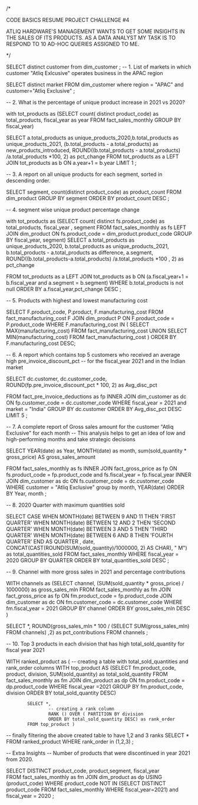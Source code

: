 /* 

CODE BASICS RESUME PROJECT CHALLENGE #4

ATLIQ HARDWARE'S MANAGEMENT WANTS TO GET SOME INSIGHTS IN THE SALES OF ITS PRODUCTS. 
AS A DATA ANALYST MY TASK IS TO RESPOND TO 10 AD-HOC QUERIES ASSIGNED TO ME. 


*/

SELECT distinct customer
from dim_customer
;
-- 1. List of markets in which customer "Atliq Exlcusive" operates business in the APAC region

SELECT distinct market
FROM dim_customer 
where region = "APAC" and customer="Atliq Exclusive"
;


-- 2. What is the percentage of unique product increase in 2021 vs 2020?

with tot_products as
		(SELECT count( distinct product_code) as total_products, fiscal_year as year
		FROM fact_sales_monthly 
		GROUP BY fiscal_year)
        
SELECT a.total_products as unique_products_2020,b.total_products as unique_products_2021, 
		(b.total_products - a.total_products) as new_products_introduced,
		ROUND((b.total_products - a.total_products) /a.total_products *100, 2) as pct_change
FROM tot_products as a
LEFT JOIN tot_products as b
ON a.year+1 = b.year
LIMIT 1
;

-- 3. A report on all unique products for each segment, sorted in descending order.

SELECT segment, count(distinct product_code) as product_count
FROM dim_product
GROUP BY segment
ORDER BY product_count DESC
;

-- 4. segment wise unique product percentage change

with tot_products as
		(SELECT count( distinct fs.product_code) as total_products, fiscal_year , segment
		FROM fact_sales_monthly as fs
        LEFT JOIN dim_product 
        ON fs.product_code = dim_product.product_code
		GROUP BY fiscal_year, segment)
SELECT a.total_products as unique_products_2020,
		b.total_products as unique_products_2021, 
        b.total_products - a.total_products as difference,
        a.segment,
	ROUND((b.total_products-a.total_products) /a.total_products *100 , 2) as pct_change
	
FROM tot_products as a
LEFT JOIN tot_products as b
ON (a.fiscal_year+1 = b.fiscal_year and a.segment = b.segment)
WHERE b.total_products is not null
ORDER BY a.fiscal_year,pct_change DESC
;

-- 5. Products with highest and lowest manufacturing cost

SELECT F.product_code, P.product, F.manufacturing_cost 
FROM fact_manufacturing_cost F 
JOIN dim_product P
    ON F.product_code = P.product_code
WHERE F.manufacturing_cost IN (
    SELECT MAX(manufacturing_cost) FROM fact_manufacturing_cost
    UNION
    SELECT MIN(manufacturing_cost) FROM fact_manufacturing_cost
)
ORDER BY F.manufacturing_cost DESC;

-- 6. A report which contains top 5 customers who received an average high pre_invoice_discount_pct 
-- for the fiscal_year 2021 and in the Indian market

SELECT  dc.customer,
		dc.customer_code,
		ROUND(fp.pre_invoice_discount_pct * 100, 2)  as Avg_disc_pct 
    
FROM fact_pre_invoice_deductions as fp
INNER JOIN dim_customer as dc
ON fp.customer_code = dc.customer_code
WHERE fiscal_year = 2021 and market = "India"
GROUP BY dc.customer 
ORDER BY Avg_disc_pct DESC
LIMIT 5
;



-- 7. A complete report of Gross sales amount for the customer "Atliq Exclusive" for each month
-- This analysis helps to get an idea of low and high-performing months and take strategic decisions

SELECT 
		YEAR(date) as Year,
		MONTH(date) as month,
		sum(sold_quantity * gross_price) AS gross_sales_amount

FROM fact_sales_monthly as fs
INNER JOIN fact_gross_price as fp
ON fs.product_code = fp.product_code and fs.fiscal_year = fp.fiscal_year
INNER JOIN dim_customer as dc
ON fs.customer_code = dc.customer_code
WHERE customer = "Atliq Exclusive"
group by month, YEAR(date)
ORDER BY Year, month
;

-- 8. 2020 Quarter with maximum quantities sold

SELECT 
	CASE
		WHEN MONTH(date) BETWEEN 9 AND 11 THEN 'FIRST QUARTER'
        WHEN MONTH(date) BETWEEN 12 AND 2 THEN 'SECOND QUARTER'
        WHEN MONTH(date) BETWEEN 3 AND 5 THEN 'THIRD QUARTER'
        WHEN MONTH(date) BETWEEN 6 AND 8 THEN 'FOURTH QUARTER'
	END AS QUARTER ,
	date,
    CONCAT(CAST(ROUND(SUM(sold_quantity)/1000000, 2) AS CHAR), " M")   
    as total_quantities_sold
FROM fact_sales_monthly 
WHERE fiscal_year = 2020
GROUP BY QUARTER
ORDER BY total_quantities_sold DESC
;

-- 9. Channel with more gross sales in 2021 and percentage contributions

WITH channels as (SELECT 
						channel,
						(SUM(sold_quantity * gross_price) / 1000000) as gross_sales_mln
				FROM fact_sales_monthly as fm
				JOIN fact_gross_price as fp
				ON fm.product_code = fp.product_code
				JOIN dim_customer as dc
				ON fm.customer_code = dc.customer_code
				WHERE fm.fiscal_year = 2021
				GROUP BY channel
				ORDER BY gross_sales_mln DESC )

SELECT *,
		ROUND(gross_sales_mln * 100 / (SELECT SUM(gross_sales_mln) FROM channels) ,2) as pct_contributions
FROM channels
;


-- 10. Top 3 products  in each division that has high total_sold_quantity for fiscal year 2021

WITH ranked_product as (
			-- creating a table with total_sold_quantities and rank_order columns
			WITH top_product AS (SELECT  fm.product_code,
											product,
											division,
											SUM(sold_quantity) as total_sold_quantity
								FROM fact_sales_monthly as fm
								JOIN dim_product as dp 
								ON fm.product_code = dp.product_code
								WHERE fiscal_year =2021
								GROUP BY fm.product_code, division
								ORDER BY total_sold_quantity DESC)

			SELECT *,
					-- creating a rank column
					RANK () OVER ( PARTITION BY division
					ORDER BY total_sold_quantity DESC) as rank_order
			FROM top_product )

-- finally filtering the above created table to have 1,2 and 3 ranks
SELECT *
FROM ranked_product 
WHERE rank_order in (1,2,3)
;


-- Extra Insights
-- Number of products that were discontinued in year 2021 from 2020.

SELECT DISTINCT product_code, product,segment, fiscal_year  
FROM fact_sales_monthly as fm
JOIN dim_product as dp 
USING (product_code)
WHERE product_code NOT IN (SELECT DISTINCT product_code 
							FROM fact_sales_monthly 
                            WHERE fiscal_year=2021) 
and fiscal_year = 2020
;

            
